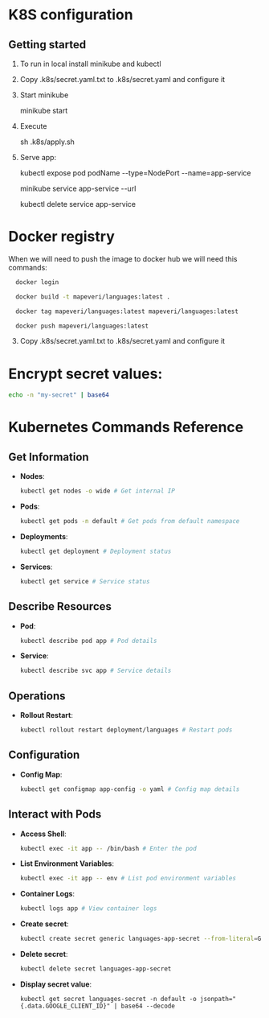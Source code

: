 K8S configuration
=================

Getting started
---------------

1. To run in local install minikube and kubectl

2. Copy .k8s/secret.yaml.txt to .k8s/secret.yaml and configure it

3. Start minikube


    minikube start

4. Execute


    sh .k8s/apply.sh

5. Serve app:


    kubectl expose pod podName --type=NodePort --name=app-service

    minikube service app-service --url

    kubectl delete service app-service

# Docker registry

When we will need to push the image to docker hub we will need this commands:

  ```bash
    docker login 

    docker build -t mapeveri/languages:latest .

    docker tag mapeveri/languages:latest mapeveri/languages:latest

    docker push mapeveri/languages:latest
  ```

3. Copy .k8s/secret.yaml.txt to .k8s/secret.yaml and configure it

# Encrypt secret values:

  ```bash
echo -n "my-secret" | base64
```

# Kubernetes Commands Reference

## Get Information

- **Nodes**:
  ```bash
  kubectl get nodes -o wide # Get internal IP
  ```

- **Pods**:
  ```bash
  kubectl get pods -n default # Get pods from default namespace
  ```

- **Deployments**:
  ```bash
  kubectl get deployment # Deployment status
  ```

- **Services**:
  ```bash
  kubectl get service # Service status
  ```

## Describe Resources

- **Pod**:
  ```bash
  kubectl describe pod app # Pod details
  ```

- **Service**:
  ```bash
  kubectl describe svc app # Service details
  ```

## Operations

- **Rollout Restart**:
  ```bash
  kubectl rollout restart deployment/languages # Restart pods
  ```

## Configuration

- **Config Map**:
  ```bash
  kubectl get configmap app-config -o yaml # Config map details
  ```

## Interact with Pods

- **Access Shell**:
  ```bash
  kubectl exec -it app -- /bin/bash # Enter the pod
  ```

- **List Environment Variables**:
  ```bash
  kubectl exec -it app -- env # List pod environment variables
  ```

- **Container Logs**:
  ```bash
  kubectl logs app # View container logs
  ```

- **Create secret**:
  ```bash
  kubectl create secret generic languages-app-secret --from-literal=GOOGLE_CLIENT_ID=password
  ```

- **Delete secret**:
  ```bash
  kubectl delete secret languages-app-secret
  ```

- **Display secret value**:
  ```
  kubectl get secret languages-secret -n default -o jsonpath="{.data.GOOGLE_CLIENT_ID}" | base64 --decode
  ```
